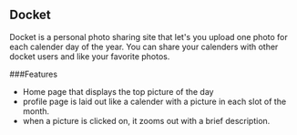 ## Docket
Docket is a personal photo sharing site that let's you upload one photo for each calender day of the year. You can share your calenders with other docket users and like your favorite photos.

###Features

- Home page that displays the top picture of the day
- profile page is laid out like a calender with a picture in each slot of the month.
- when a picture is clicked on, it zooms out with a brief description.
